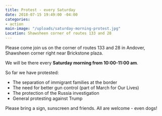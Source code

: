 ```yaml
---
title: Protest - every Saturday
date: 2018-07-15 19:49:00 -04:00
categories:
- action
main-image: "/uploads/saturday-morning-protest.jpg"
Location: Shawsheen corner of routes 133 and 28
---
```


Please come join us on the corner of routes 133 and 28 in Andover, Shawsheen corner right near Brickstone plaza. 

We will be there every **Saturday morning from 10:00-11:00 am**. 

So far we have protested:
* The separation of immigrant families at the border
* The need for better gun control (part of March for Our Lives)
* The protection of the Russia investigation
* General protesting against Trump

Please bring a sign, sunscreen and friends. All are welcome - even dogs!